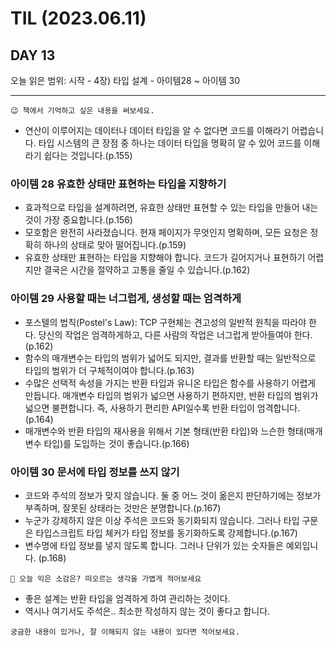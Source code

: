# TIL (2023.06.11)

## DAY 13

오늘 읽은 범위: 시작 - 4장) 타입 설계 - 아이템28 ~ 아이템 30

---

```
😉 책에서 기억하고 싶은 내용을 써보세요.
```

- 연산이 이루어지는 데이터나 데이터 타입을 알 수 없다면 코드를 이해라기 어렵습니다.
  타입 시스템의 큰 장점 중 하나는 데이터 타입을 명확히 알 수 있어 코드를 이해라기 쉽다는 것입니다.(p.155)

### 아이템 28 유효한 상태만 표현하는 타입을 지향하기

- 효과적으로 타입을 설계하려면, 유효한 상태만 표현할 수 있는 타입을 만들어 내는 것이 가장 중요합니다.(p.156)
- 모호함은 완전히 사라졌습니다. 현재 페이지가 무엇인지 명확하며, 모든 요청은 정확히 하나의 상태로 맞아 떨어집니다.(p.159)
- 유효한 상태만 표현하는 타입을 지향해야 합니다. 코드가 길어지거나 표현하기 어렵지만 결국은 시간을 절약하고 고통을 줄일 수 있습니다.(p.162)

### 아이템 29 사용할 때는 너그럽게, 생성할 때는 엄격하게

- 포스텔의 법칙(Postel's Law): TCP 구현체는 견고성의 일반적 원칙을 따라야 한다. 당신의 작업은 엄격하게하고, 다른 사람의 작업은 너그럽게
  받아들여야 한다.(p.162)
- 함수의 매개변수는 타입의 범위가 넓어도 되지만, 결과를 반환할 때는 일반적으로 타입의 범위가 더 구체적이여야 합니다.(p.163)
- 수많은 선택적 속성을 가지는 반환 타입과 유니온 타입은 함수를 사용하기 어렵게 만듭니다. 매개변수 타입의 범위가 넓으면 사용하기 편하지만,
  반환 타입의 범위가 넓으면 불편합니다. 즉, 사용하기 편리한 API일수록 반환 타입이 엄격합니다.(p.164)
- 매개변수와 반환 타입의 재사용을 위해서 기본 형태(반환 타입)와 느슨한 형태(매개변수 타입)를 도입하는 것이 좋습니다.(p.166)

### 아이템 30 문서에 타입 정보를 쓰지 않기

- 코드와 주석의 정보가 맞지 않습니다. 둘 중 어느 것이 옮은지 판단하기에는 정보가 부족하며, 잘못된 상태라는 것만은 분명합니다.(p.167)
- 누군가 강제하지 않은 이상 주석은 코드와 동기화되지 않습니다. 그러나 타입 구문은 타입스크립트 타입 체커가 타입 정보를 동기화하도록 강제합니다.(p.167)
- 변수명에 타입 정보를 넣지 않도록 합니다. 그러나 단위가 있는 숫자들은 예외입니다. (p.168)

```
🤔 오늘 익은 소감은? 떠오르는 생각을 가볍게 적어보세요
```

- 좋은 설계는 반환 타입을 엄격하게 하여 관리하는 것이다.
- 역시나 여기서도 주석은.. 최소한 작성하지 않는 것이 좋다고 합니다.

```
궁금한 내용이 있거나, 잘 이해되지 않는 내용이 있다면 적어보세요.
```
